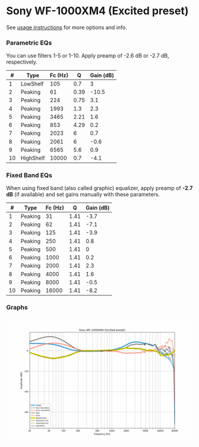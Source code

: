 # Sony WF-1000XM4 (Excited preset)
See [usage instructions](https://github.com/jaakkopasanen/AutoEq#usage) for more options and info.

### Parametric EQs
You can use filters 1-5 or 1-10. Apply preamp of -2.6 dB or -2.7 dB, respectively.

|   # | Type      |   Fc (Hz) |    Q |   Gain (dB) |
|-----|-----------|-----------|------|-------------|
|   1 | LowShelf  |       105 | 0.7  |         3   |
|   2 | Peaking   |        61 | 0.39 |       -10.5 |
|   3 | Peaking   |       224 | 0.75 |         3.1 |
|   4 | Peaking   |      1993 | 1.3  |         2.3 |
|   5 | Peaking   |      3465 | 2.21 |         1.6 |
|   6 | Peaking   |       853 | 4.29 |         0.2 |
|   7 | Peaking   |      2023 | 6    |         0.7 |
|   8 | Peaking   |      2061 | 6    |        -0.6 |
|   9 | Peaking   |      6565 | 5.6  |         0.9 |
|  10 | HighShelf |     10000 | 0.7  |        -4.1 |

### Fixed Band EQs
When using fixed band (also called graphic) equalizer, apply preamp of **-2.7 dB** (if available) and set gains manually with these parameters.

|   # | Type    |   Fc (Hz) |    Q |   Gain (dB) |
|-----|---------|-----------|------|-------------|
|   1 | Peaking |        31 | 1.41 |        -3.7 |
|   2 | Peaking |        62 | 1.41 |        -7.1 |
|   3 | Peaking |       125 | 1.41 |        -3.9 |
|   4 | Peaking |       250 | 1.41 |         0.8 |
|   5 | Peaking |       500 | 1.41 |         0   |
|   6 | Peaking |      1000 | 1.41 |         0.2 |
|   7 | Peaking |      2000 | 1.41 |         2.3 |
|   8 | Peaking |      4000 | 1.41 |         1.6 |
|   9 | Peaking |      8000 | 1.41 |        -0.5 |
|  10 | Peaking |     16000 | 1.41 |        -8.2 |

### Graphs
![](./Sony%20WF-1000XM4%20(Excited%20preset).png)
